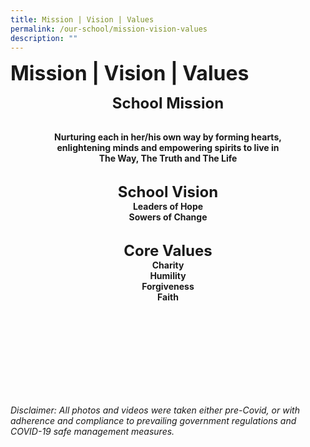 ```yaml
---
title: Mission | Vision | Values
permalink: /our-school/mission-vision-values
description: ""
---
```

**<font size=6>Mission | Vision | Values</font>**

<center>

**<font size=5>School Mission</font>**
<br><br>

**Nurturing each in her/his own way by forming hearts,**<br>
**enlightening minds and empowering spirits to live in**<br>
**The Way, The Truth and The Life**<br><br>


  

  
**<font size=5>School Vision</font>**<br>
**Leaders of Hope**<br>
**Sowers of Change**
<br><br>

  

**<font size=5>Core Values</font>**<br>
**Charity**<br>
**Humility**<br>
**Forgiveness**<br>
**Faith**

</center>  
	
  <br><br><br><br><br><br><br><br>

_Disclaimer: All photos and videos were taken either pre-Covid, or with adherence and compliance to prevailing government regulations and COVID-19 safe management measures._